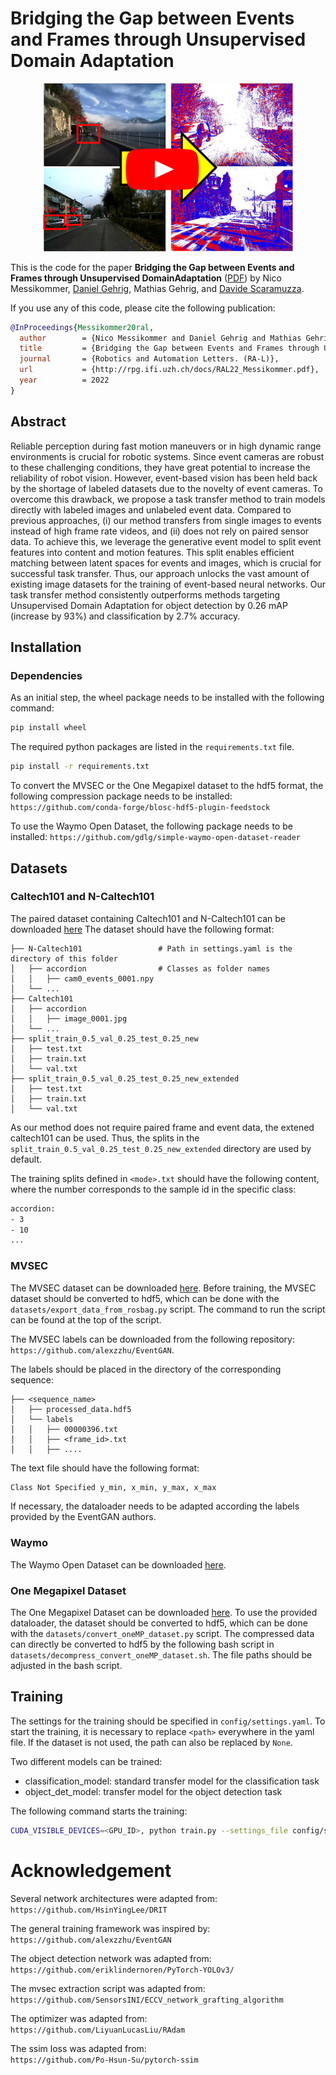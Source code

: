 # Bridging the Gap between Events and Frames through Unsupervised Domain Adaptation

<p align="center">
  <a href="https://youtu.be/fZnBSqni6PY">
    <img src="resources/thumbnail.png" alt="Transfer" width="400"/>
  </a>
</p>


This is the code for the paper **Bridging the Gap between Events and Frames through Unsupervised DomainAdaptation** 
([PDF](http://rpg.ifi.uzh.ch/docs/RAL22_Messikommer.pdf)) by Nico Messikommer, [Daniel Gehrig](https://danielgehrig18.github.io), 
Mathias Gehrig, and [Davide Scaramuzza](http://rpg.ifi.uzh.ch/people_scaramuzza.html).

If you use any of this code, please cite the following publication:

```bibtex
@InProceedings{Messikommer20ral,
  author        = {Nico Messikommer and Daniel Gehrig and Mathias Gehrig and Davide Scaramuzza},
  title         = {Bridging the Gap between Events and Frames through Unsupervised Domain Adaptation},
  journal       = {Robotics and Automation Letters. (RA-L)},
  url           = {http://rpg.ifi.uzh.ch/docs/RAL22_Messikommer.pdf},
  year          = 2022
}
```

## Abstract
Reliable perception during fast motion maneuvers
or in high dynamic range environments is crucial for robotic
systems. Since event cameras are robust to these challenging
conditions, they have great potential to increase the reliability
of robot vision. However, event-based vision has been held
back by the shortage of labeled datasets due to the novelty of
event cameras. To overcome this drawback, we propose a task
transfer method to train models directly with labeled images
and unlabeled event data. Compared to previous approaches, (i)
our method transfers from single images to events instead of
high frame rate videos, and (ii) does not rely on paired sensor
data. To achieve this, we leverage the generative event model to
split event features into content and motion features. This split
enables efficient matching between latent spaces for events and
images, which is crucial for successful task transfer. Thus, our
approach unlocks the vast amount of existing image datasets for
the training of event-based neural networks. Our task transfer
method consistently outperforms methods targeting Unsupervised
Domain Adaptation for object detection by 0.26 mAP (increase
by 93%) and classification by 2.7% accuracy.

## Installation
### Dependencies
As an initial step, the wheel package needs to be installed with the following command:
```bash
pip install wheel
```
The required python packages are listed in the `requirements.txt` file.
```bash
pip install -r requirements.txt
```

To convert the MVSEC or the One Megapixel dataset to the hdf5 format, the following compression package needs to be installed:
`https://github.com/conda-forge/blosc-hdf5-plugin-feedstock`

To use the Waymo Open Dataset, the following package needs to be installed:
`https://github.com/gdlg/simple-waymo-open-dataset-reader`

## Datasets
### Caltech101 and N-Caltech101
The paired dataset containing Caltech101 and N-Caltech101 can be downloaded [here](https://rpg.ifi.uzh.ch/data/VID2E/Paired_N-Caltech101.zip)
The dataset should have the following format:


    ├── N-Caltech101                 # Path in settings.yaml is the directory of this folder
    │   ├── accordion                # Classes as folder names
    │   │   ├── cam0_events_0001.npy 
    │   └── ...
    ├── Caltech101
    │   ├── accordion
    │   │   ├── image_0001.jpg
    │   └── ...
    ├── split_train_0.5_val_0.25_test_0.25_new
    │   ├── test.txt
    │   ├── train.txt
    │   └── val.txt
    ├── split_train_0.5_val_0.25_test_0.25_new_extended
    │   ├── test.txt
    │   ├── train.txt
    │   └── val.txt
   
As our method does not require paired frame and event data, the extened caltech101 can be used.
Thus, the splits in the `split_train_0.5_val_0.25_test_0.25_new_extended` directory are used by default.

The training splits defined in `<mode>.txt` should have the following content, where the number corresponds to the sample id in the specific class:
```bash
accordion:
- 3
- 10
...
```

### MVSEC
The MVSEC dataset can be downloaded [here](https://daniilidis-group.github.io/mvsec/).
Before training, the MVSEC dataset should be converted to hdf5, which can be done with the `datasets/export_data_from_rosbag.py` script.
The command to run the script can be found at the top of the script.

The MVSEC labels can be downloaded from the following repository:
`https://github.com/alexzzhu/EventGAN`.

The labels should be placed in the directory of the corresponding sequence:

    ├── <sequence_name> 
    │   ├── processed_data.hdf5
    │   └── labels
    │   │   ├── 00000396.txt
    │   │   ├── <frame_id>.txt
    │   │   ├── ....

The text file should have the following format:
```bash
Class Not Specified y_min, x_min, y_max, x_max
```
If necessary, the dataloader needs to be adapted according the labels provided by the EventGAN authors.

### Waymo
The Waymo Open Dataset can be downloaded [here](https://waymo.com/intl/en_us/dataset-download-terms/).

### One Megapixel Dataset
The One Megapixel Dataset can be downloaded [here](https://www.prophesee.ai/2020/11/24/automotive-megapixel-event-based-dataset/).
To use the provided dataloader, the dataset should be converted to hdf5, which can be done with the `datasets/convert_oneMP_dataset.py` script.
The compressed data can directly be converted to hdf5 by the following bash script in `datasets/decompress_convert_oneMP_dataset.sh`.
The file paths should be adjusted in the bash script.

## Training
The settings for the training should be specified in `config/settings.yaml`.
To start the training, it is necessary to replace `<path>` everywhere in the yaml file. 
If the dataset is not used, the path can also be replaced by `None`.

Two different models can be trained:
- classification_model: standard transfer model for the classification task
- object_det_model: transfer model for the object detection task

The following command starts the training: 

```bash
CUDA_VISIBLE_DEVICES=<GPU_ID>, python train.py --settings_file config/settings.yaml
```

# Acknowledgement
Several network architectures were adapted from:<br />
`https://github.com/HsinYingLee/DRIT`

The general training framework was inspired by:<br />
`https://github.com/alexzzhu/EventGAN`

The object detection network was adapted from:<br />
`https://github.com/eriklindernoren/PyTorch-YOLOv3/`

The mvsec extraction script was adapted from:<br />
`https://github.com/SensorsINI/ECCV_network_grafting_algorithm`

The optimizer was adapted from:<br />
`https://github.com/LiyuanLucasLiu/RAdam`

The ssim loss was adapted from:<br />
`https://github.com/Po-Hsun-Su/pytorch-ssim`